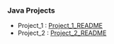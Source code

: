 ### Java Projects

- Project_1 : [Project_1_README](Project_1/README.md)
- Project_2 : [Project_2_README](Project_2/README.md)